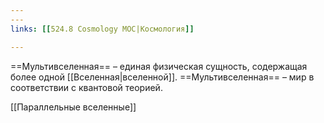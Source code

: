 ```yaml
---
---
links: [[524.8 Cosmology MOC|Космология]]

---
```


==Мультивселенная== – единая физическая сущность, содержащая более одной [[Вселенная|вселенной]].
==Мультивселенная== – мир в соответствии с квантовой теорией. 

[[Параллельные вселенные]]